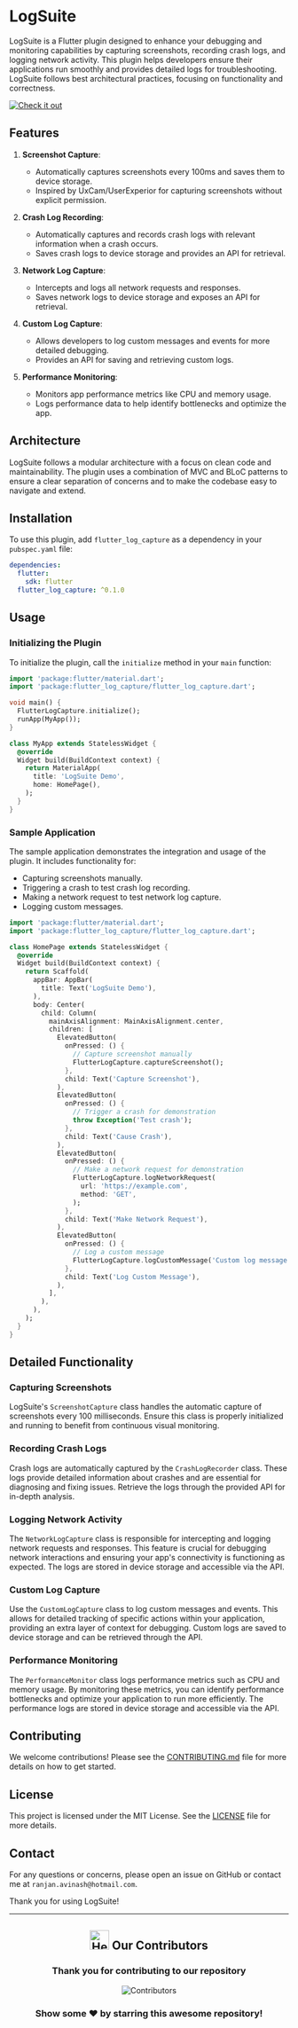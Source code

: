 # LogSuite

LogSuite is a Flutter plugin designed to enhance your debugging and monitoring capabilities by capturing screenshots, recording crash logs, and logging network activity. This plugin helps developers ensure their applications run smoothly and provides detailed logs for troubleshooting. LogSuite follows best architectural practices, focusing on functionality and correctness.

<a href="https://pub.dev/packages/logsuite">
   <img src="https://forthebadge.com/images/badges/check-it-out.svg" alt="Check it out">
</a>

## Features

1. **Screenshot Capture**:
   - Automatically captures screenshots every 100ms and saves them to device storage.
   - Inspired by UxCam/UserExperior for capturing screenshots without explicit permission.

2. **Crash Log Recording**:
   - Automatically captures and records crash logs with relevant information when a crash occurs.
   - Saves crash logs to device storage and provides an API for retrieval.

3. **Network Log Capture**:
   - Intercepts and logs all network requests and responses.
   - Saves network logs to device storage and exposes an API for retrieval.

4. **Custom Log Capture**:
   - Allows developers to log custom messages and events for more detailed debugging.
   - Provides an API for saving and retrieving custom logs.

5. **Performance Monitoring**:
   - Monitors app performance metrics like CPU and memory usage.
   - Logs performance data to help identify bottlenecks and optimize the app.

## Architecture

LogSuite follows a modular architecture with a focus on clean code and maintainability. The plugin uses a combination of MVC and BLoC patterns to ensure a clear separation of concerns and to make the codebase easy to navigate and extend.

## Installation

To use this plugin, add `flutter_log_capture` as a dependency in your `pubspec.yaml` file:

```yaml
dependencies:
  flutter:
    sdk: flutter
  flutter_log_capture: ^0.1.0
```

## Usage

### Initializing the Plugin

To initialize the plugin, call the `initialize` method in your `main` function:

```dart
import 'package:flutter/material.dart';
import 'package:flutter_log_capture/flutter_log_capture.dart';

void main() {
  FlutterLogCapture.initialize();
  runApp(MyApp());
}

class MyApp extends StatelessWidget {
  @override
  Widget build(BuildContext context) {
    return MaterialApp(
      title: 'LogSuite Demo',
      home: HomePage(),
    );
  }
}
```

### Sample Application

The sample application demonstrates the integration and usage of the plugin. It includes functionality for:

- Capturing screenshots manually.
- Triggering a crash to test crash log recording.
- Making a network request to test network log capture.
- Logging custom messages.

```dart
import 'package:flutter/material.dart';
import 'package:flutter_log_capture/flutter_log_capture.dart';

class HomePage extends StatelessWidget {
  @override
  Widget build(BuildContext context) {
    return Scaffold(
      appBar: AppBar(
        title: Text('LogSuite Demo'),
      ),
      body: Center(
        child: Column(
          mainAxisAlignment: MainAxisAlignment.center,
          children: [
            ElevatedButton(
              onPressed: () {
                // Capture screenshot manually
                FlutterLogCapture.captureScreenshot();
              },
              child: Text('Capture Screenshot'),
            ),
            ElevatedButton(
              onPressed: () {
                // Trigger a crash for demonstration
                throw Exception('Test crash');
              },
              child: Text('Cause Crash'),
            ),
            ElevatedButton(
              onPressed: () {
                // Make a network request for demonstration
                FlutterLogCapture.logNetworkRequest(
                  url: 'https://example.com',
                  method: 'GET',
                );
              },
              child: Text('Make Network Request'),
            ),
            ElevatedButton(
              onPressed: () {
                // Log a custom message
                FlutterLogCapture.logCustomMessage('Custom log message');
              },
              child: Text('Log Custom Message'),
            ),
          ],
        ),
      ),
    );
  }
}
```

## Detailed Functionality

### Capturing Screenshots

LogSuite's `ScreenshotCapture` class handles the automatic capture of screenshots every 100 milliseconds. Ensure this class is properly initialized and running to benefit from continuous visual monitoring.

### Recording Crash Logs

Crash logs are automatically captured by the `CrashLogRecorder` class. These logs provide detailed information about crashes and are essential for diagnosing and fixing issues. Retrieve the logs through the provided API for in-depth analysis.

### Logging Network Activity

The `NetworkLogCapture` class is responsible for intercepting and logging network requests and responses. This feature is crucial for debugging network interactions and ensuring your app's connectivity is functioning as expected. The logs are stored in device storage and accessible via the API.

### Custom Log Capture

Use the `CustomLogCapture` class to log custom messages and events. This allows for detailed tracking of specific actions within your application, providing an extra layer of context for debugging. Custom logs are saved to device storage and can be retrieved through the API.

### Performance Monitoring

The `PerformanceMonitor` class logs performance metrics such as CPU and memory usage. By monitoring these metrics, you can identify performance bottlenecks and optimize your application to run more efficiently. The performance logs are stored in device storage and accessible via the API.

## Contributing

We welcome contributions! Please see the [CONTRIBUTING.md](https://github.com/avinashkranjan/logsuite/blob/main/CONTRIBUTING.md) file for more details on how to get started.

## License

This project is licensed under the MIT License. See the [LICENSE](https://github.com/avinashkranjan/logsuite/blob/main/LICENSE) file for more details.

## Contact

For any questions or concerns, please open an issue on GitHub or contact me at `ranjan.avinash@hotmail.com`.

Thank you for using LogSuite!

<hr>

<div align="center">
  <h2><img src="https://raw.githubusercontent.com/Tarikul-Islam-Anik/Animated-Fluent-Emojis/master/Emojis/Smilies/Red%20Heart.png" width="35" height="35" alt="Heart"> Our Contributors</h2>
  <h3>Thank you for contributing to our repository</h3>
  <img src="https://contrib.rocks/image?repo=avinashkranjan/logsuite" alt="Contributors">
  <h3>Show some ❤️ by starring this awesome repository!</h3>
</div>
